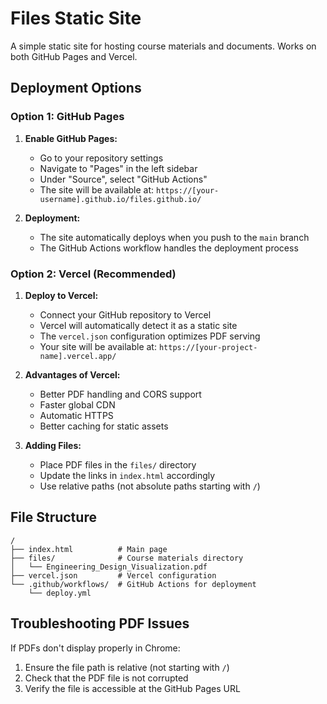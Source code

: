 # Files Static Site

A simple static site for hosting course materials and documents. Works on both GitHub Pages and Vercel.

## Deployment Options

### Option 1: GitHub Pages
1. **Enable GitHub Pages:**
   - Go to your repository settings
   - Navigate to "Pages" in the left sidebar
   - Under "Source", select "GitHub Actions"
   - The site will be available at: `https://[your-username].github.io/files.github.io/`

2. **Deployment:**
   - The site automatically deploys when you push to the `main` branch
   - The GitHub Actions workflow handles the deployment process

### Option 2: Vercel (Recommended)
1. **Deploy to Vercel:**
   - Connect your GitHub repository to Vercel
   - Vercel will automatically detect it as a static site
   - The `vercel.json` configuration optimizes PDF serving
   - Your site will be available at: `https://[your-project-name].vercel.app/`

2. **Advantages of Vercel:**
   - Better PDF handling and CORS support
   - Faster global CDN
   - Automatic HTTPS
   - Better caching for static assets

3. **Adding Files:**
   - Place PDF files in the `files/` directory
   - Update the links in `index.html` accordingly
   - Use relative paths (not absolute paths starting with `/`)

## File Structure

```
/
├── index.html          # Main page
├── files/              # Course materials directory
│   └── Engineering_Design_Visualization.pdf
├── vercel.json         # Vercel configuration
└── .github/workflows/  # GitHub Actions for deployment
    └── deploy.yml
```

## Troubleshooting PDF Issues

If PDFs don't display properly in Chrome:
1. Ensure the file path is relative (not starting with `/`)
2. Check that the PDF file is not corrupted
3. Verify the file is accessible at the GitHub Pages URL
